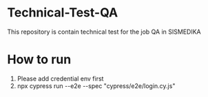 # Technical-Test-QA
This repository is contain technical test for the job QA in SISMEDIKA

# How to run

1. Please add credential env first
2. npx cypress run --e2e --spec "cypress/e2e/login.cy.js"

